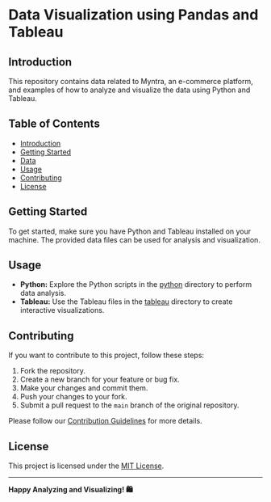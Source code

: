 # Data Visualization using Pandas and Tableau

## Introduction

This repository contains data related to Myntra, an e-commerce platform, and examples of how to analyze and visualize the data using Python and Tableau.

## Table of Contents

- [Introduction](#introduction)
- [Getting Started](#getting-started)
- [Data](#data)
- [Usage](#usage)
- [Contributing](#contributing)
- [License](#license)

## Getting Started

To get started, make sure you have Python and Tableau installed on your machine. The provided data files can be used for analysis and visualization.

## Usage

- **Python:** Explore the Python scripts in the [python](/python) directory to perform data analysis.
- **Tableau:** Use the Tableau files in the [tableau](/tableau) directory to create interactive visualizations.

## Contributing

If you want to contribute to this project, follow these steps:

1. Fork the repository.
2. Create a new branch for your feature or bug fix.
3. Make your changes and commit them.
4. Push your changes to your fork.
5. Submit a pull request to the `main` branch of the original repository.

Please follow our [Contribution Guidelines](CONTRIBUTING.md) for more details.

## License

This project is licensed under the [MIT License](LICENSE).

---

**Happy Analyzing and Visualizing! 🛍️**
